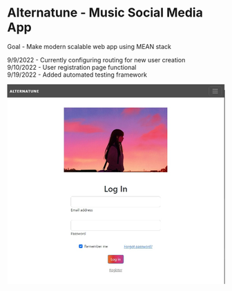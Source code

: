# Alternatune - Music Social Media App
Goal - Make modern scalable web app using MEAN stack

9/9/2022 - Currently configuring routing for new user creation\
9/10/2022 - User registration page functional\
9/19/2022 - Added automated testing framework

![My Image](alternatuneCover.jpg)
